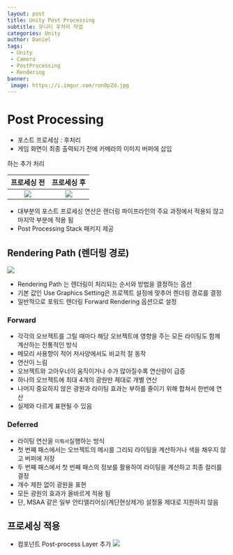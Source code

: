 ```yaml
---
layout: post
title: Unity Post Processing
subtitle: 유니티 후처리 작업
categories: Unity
author: Daniel
tags: 
 - Unity
 - Camera
 - PostProcessing
 - Rendering
banner:
 image: https://i.imgur.com/ron0pZd.jpg
---
```


# Post Processing

- 포스트 프로세싱 : 후처리
- 게임 화면이 최종 출력되기 전에 카메라의 이미지 버퍼에 삽입

하는 추가 처리

|프로세싱 전|프로세싱 후|
|:--:|:--:|
|![](https://i.imgur.com/x73veg3.jpg)|![](https://i.imgur.com/ron0pZd.jpg)|

- 대부분의 포스트 프로세싱 연산은 렌더링 파이프라인의 주요 과정에서 적용되 않고 마지막 부분에 적용 됨
- Post Processing Stack 패키지 제공


## Rendering Path (렌더링 경로)

![](https://i.imgur.com/aCsBwV2.png)

- Rendering Path 는 렌더링이 처리되는 순서와 방법을 결정하는 옵션
- 기본 값인 Use Graphics Setting은 프로젝트 설정에 맞추어 렌더링 경로를 결정
- 일반적으로 포워드 렌더링 Forward Rendering 옵션으로 설정

### Forward
- 각각의 오브젝트를 그릴 때마다 해당 오브젝트에 영향을 주는 모든 라이팅도 함께 계산하는 전통적인 방식
- 메모리 사용향이 적어 저사양에서도 비교적 잘 동작
- 연산이 느림
- 오브젝트와 고아우너이 움직이거나 수가 많아질수록 연산량이 급증
- 하나의 오브젝트에 최대 4개의 광원만 제대로 개별 연산
- 나머지 중요하지 않은 광원과 라이팅 효과는 부하를 줄이기 위해 합쳐서 한번에 연산
- 실제와 다르게 표현될 수 있음

### Deferred
- 라이팅 연산을 `미뤄서`실행하는 방식
- 첫 번째 패스에서는 오브젝트의 메시를 그리되 라이팅을 계산하거나 색을 채우지 않고 버퍼에 저장
- 두 번째 패스에서 첫 번째 패스의 정보를 활용하여 라이팅을 계산하고 최종 컬러를 결정
- 개수 제한 없이 광원을 표현
- 모든 광원의 효과가 올바르게 적용 됨
- 단, MSAA 같은 일부 안티앨리어싱(계단현상제거) 설정울 제대로 지원하지 않음

## 프로세싱 적용

- 컴포넌트 Post-process Layer 추가
![](https://i.imgur.com/YbFlMlI.png)
